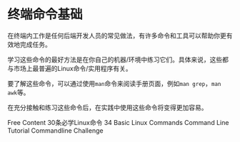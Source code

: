 # 终端命令基础

在终端内工作是任何后端开发人员的常见做法，有许多命令和工具可以帮助你更有效地完成任务。

学习这些命令的最好方法是在你自己的机器/环境中练习它们。具体来说，这些都与市场上最普遍的Linux命令/实用程序有关。

要了解这些命令，可以通过使用`man`命令来阅读手册页面，例如`man grep`，`man awk`等。

在充分接触和练习这些命令后，在实践中使用这些命令将变得更加容易。

<ResourceGroupTitle>Free Content</ResourceGroupTitle>
<BadgeLink colorScheme='yellow' badgeText='Read' href='https://www.51cto.com/article/643601.html'>30条必学Linux命令</BadgeLink>
<BadgeLink colorScheme='yellow' badgeText='Read' href='https://www.hostinger.com/tutorials/linux-commands'>34 Basic Linux Commands</BadgeLink>
<BadgeLink badgeText='Course' colorScheme='green' href='https://www.learnenough.com/command-line-tutorial'>Command Line Tutorial</BadgeLink>
<BadgeLink colorScheme='green' badgeText='Challenge' href='https://cmdchallenge.com/'>Commandline Challenge</BadgeLink>
<!-- <BadgeLink badgeText='Watch' href='https://www.youtube.com/watch?v=ZtqBQ68cfJc'>The 50 Most Popular Linux & Terminal Commands (with timestamps)</BadgeLink> -->
